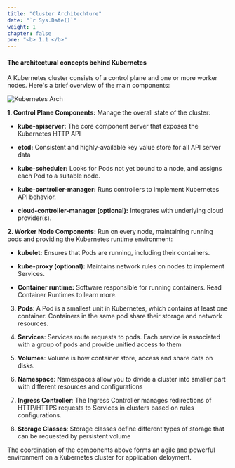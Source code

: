 ```yaml
---
title: "Cluster Architechture"
date: "`r Sys.Date()`"
weight: 1
chapter: false
pre: "<b> 1.1 </b>"
---
```


#### **The architectural concepts behind Kubernetes**
A Kubernetes cluster consists of a control plane and one or more worker nodes. Here's a brief overview of the main components:

![Kubernetes Arch](../../images/part1/1/0002.png?featherlight=false&width=60pc)

**1. Control Plane Components:** Manage the overall state of the cluster:

- **kube-apiserver:** The core component server that exposes the Kubernetes HTTP API

- **etcd:** Consistent and highly-available key value store for all API server data

- **kube-scheduler:** Looks for Pods not yet bound to a node, and assigns each Pod to a suitable node.

- **kube-controller-manager:** Runs controllers to implement Kubernetes API behavior.

- **cloud-controller-manager (optional):** Integrates with underlying cloud provider(s).

**2. Worker Node Components:** Run on every node, maintaining running pods and providing the Kubernetes runtime environment:

- **kubelet:** Ensures that Pods are running, including their containers.

- **kube-proxy (optional):** Maintains network rules on nodes to implement Services.

- **Container runtime:** Software responsible for running containers. Read Container Runtimes to learn more.

3. **Pods**: A Pod is a smallest unit in Kubernetes, which contains at least one container. Containers in the same pod share their storage and network resources.

4. **Services**: Services route requests to pods. Each service is associated with a group of pods and provide unified access to them

5. **Volumes**: Volume is how container store, access and share data on disks.

6. **Namespace**: Namespaces allow you to divide a cluster into smaller part with different resources and configurations

7. **Ingress Controller**: The Ingress Controller manages redirections of HTTP/HTTPS requests to Services in clusters based on rules configurations.

8. **Storage Classes**: Storage classes define different types of storage that can be requested by persistent volume

The coordination of the components above forms an agile and powerful environment on a Kubernetes cluster for application deloyment.
